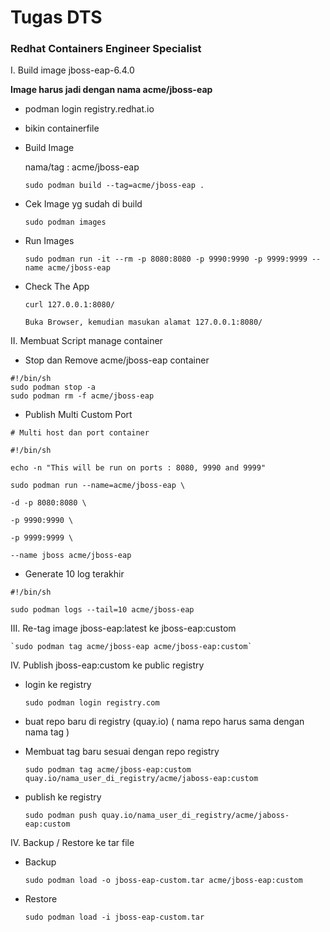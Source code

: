 # **Tugas DTS**


### Redhat Containers Engineer Specialist


I. Build image jboss-eap-6.4.0


**Image harus jadi dengan nama acme/jboss-eap**


- podman login registry.redhat.io


- bikin containerfile


- Build Image


	nama/tag : acme/jboss-eap


	`sudo podman build --tag=acme/jboss-eap .`


- Cek Image yg sudah di build


	`sudo podman images`


- Run Images


	`sudo podman run -it --rm -p 8080:8080 -p 9990:9990 -p 9999:9999 --name acme/jboss-eap`


- Check The App


	`curl 127.0.0.1:8080/`

	 `Buka Browser, kemudian masukan alamat 127.0.0.1:8080/`

II. Membuat Script manage container

- Stop dan Remove acme/jboss-eap container

```
#!/bin/sh
sudo podman stop -a
sudo podman rm -f acme/jboss-eap
```

- Publish Multi Custom Port

```
# Multi host dan port container

#!/bin/sh

echo -n "This will be run on ports : 8080, 9990 and 9999"

sudo podman run --name=acme/jboss-eap \

-d -p 8080:8080 \

-p 9990:9990 \

-p 9999:9999 \

--name jboss acme/jboss-eap
```

- Generate 10 log terakhir

```
#!/bin/sh

sudo podman logs --tail=10 acme/jboss-eap
```


III. Re-tag image jboss-eap:latest ke jboss-eap:custom

	`sudo podman tag acme/jboss-eap acme/jboss-eap:custom`

IV. Publish jboss-eap:custom ke public registry

- login ke registry

	`sudo podman login registry.com`

- buat repo baru di registry (quay.io) ( nama repo harus sama dengan nama tag )

- Membuat tag baru sesuai dengan repo registry

	`sudo podman tag acme/jboss-eap:custom quay.io/nama_user_di_registry/acme/jaboss-eap:custom`
	
- publish ke registry

	`sudo podman push quay.io/nama_user_di_registry/acme/jaboss-eap:custom`

IV. Backup / Restore ke tar file

- Backup


	`sudo podman load -o jboss-eap-custom.tar acme/jboss-eap:custom` 

- Restore

	`sudo podman load -i jboss-eap-custom.tar`



